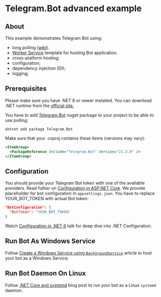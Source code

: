 # Telegram.Bot advanced example

## About

This example demonstrates Telegram Bot using:
- long polling ([wiki](https://en.wikipedia.org/wiki/Push_technology#Long_polling)).
- [Worker Service](https://docs.microsoft.com/en-us/dotnet/core/extensions/workers)
template for hosting Bot application.
- cross-platform hosting;
- configuration;
- dependency injection (DI);
- logging;


## Prerequisites

Please make sure you have .NET 8 or newer installed. You can download .NET runtime from the [official site.](https://dotnet.microsoft.com/download)

You have to add [Telegram.Bot](https://www.nuget.org/packages/Telegram.Bot/) 
nuget package to your project to be able to use polling:

```shell
dotnet add package Telegram.Bot
```

Make sure that your .csproj contains these items (versions may vary):

```xml
<ItemGroup>
  <PackageReference Include="Telegram.Bot" Version="21.3.0" />
</ItemGroup>
```

## Configuration

You should provide your Telegram Bot token with one of the available providers.
Read futher on [Configuration in ASP.NET Core](https://docs.microsoft.com/en-us/aspnet/core/fundamentals/configuration/?view=aspnetcore-6.0).
We provide placeholder for bot configuration in `appsettings.json`. You have to replace YOUR_BOT_TOKEN with actual Bot token:

```json
"BotConfiguration": {
  "BotToken": "YOUR_BOT_TOKEN"
}
```

Watch [Configuration in .NET 6](https://www.youtube.com/watch?v=6Fg54CEBVno&t=170s) talk for deep dive into .NET Configuration.


## Run Bot As Windows Service

Follow [Create a Windows Service using `BackgroundService`](https://docs.microsoft.com/en-us/dotnet/core/extensions/windows-service)
article to host your bot as a Windows Service.

## Run Bot Daemon On Linux

Follow [.NET Core and systemd](https://devblogs.microsoft.com/dotnet/net-core-and-systemd/) blog post to run your
bot as a Linux `systemd` daemon.
